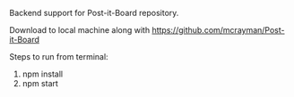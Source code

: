 Backend support for Post-it-Board repository.

Download to local machine along with https://github.com/mcrayman/Post-it-Board

Steps to run from terminal: 
1. npm install
2. npm start
